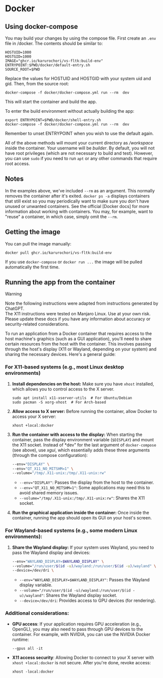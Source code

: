 # Docker

## Using docker-compose

You may build your changes by using the compose file. First create an `.env`
file in /docker. The contents should be similar to:

```text
HOSTUID=1000
HOSTGID=1000
IMAGE="ghcr.io/karurochori/vs-fltk:build-env"
ENTRYPOINT:$PWD/docker/default-entry.sh
SOURCE_ROOT=$PWD
```

Replace the values for HOSTUID and HOSTGID with your system uid and gid. Then,
from the source root:

    docker-compose -f docker/docker-compose.yml run --rm  dev

This will start the container and build the app.

To enter the build environment without actually building the app:

    export ENTRYPOINT=$PWD/docker/shell-entry.sh
    docker-compose -f docker/docker-compose.yml run --rm  dev

Remember to unset ENTRYPOINT when you wish to use the default again.

<!--
This doesn't work unless the files are "mounted"
To run the image without using compose:

```sh
docker run -it --rm -v \
  --entrypoint=$PWD/docker/default-entry.sh \
  -v $PWD:/workspace \
  ghcr.io/karurochori/vs-fltk:build-env
```
-->

All of the above methods will mount your current directory as */workspace*
inside the container. Your username will be *builder*. By default, you will
not have root privileges (which are not necessary to build and test). However,
you can use `sudo` if you need to run `apt` or any other commands that require
root access.

## Notes

In the examples above, we've included `--rm` as an argument. This normally
removes the container after it's exited. `docker ps -a` displays containers
that still exist so you may periodically want to make sure you don't have
unused or unwanted containers. See the official [Docker docs] for more
information about working with containers. You may, for example, want to
"reuse" a container, in which case, simply omit the `--rm`.

## Getting the image

You can pull the image manually:

    docker pull ghcr.io/karurochori/vs-fltk:build-env

If you use `docker-compose` or `docker run ...` the image will be pulled
automatically the first time.

## Running the app from the container

> [!WARNING]
> Note the following instructions were adapted from instructions generated by
ChatGPT.  
> The X11 instructions were tested on Manjaro Linux. Use at your own
risk.  
> Please update these docs if you have any information about accuracy or
security-related considerations.

To run an application from a Docker container that requires access to the host
machine's graphics (such as a GUI application), you'll need to share certain
resources from the host with the container. This involves passing through the
host's display (X11 or Wayland, depending on your system) and sharing the
necessary devices. Here's a general guide:

### For X11-based systems (e.g., most Linux desktop environments)

1. **Install dependencies on the host:**
   Make sure you have `xhost` installed, which allows you to control access to
   the X server.
    ```
    sudo apt install x11-xserver-utils  # For Ubuntu/Debian
    sudo pacman -S xorg-xhost  # For Arch-based
    ```

2. **Allow access to X server:**
   Before running the container, allow Docker to access your X server:
    ```
    xhost +local:docker
    ```

3. **Run the container with access to the display:**
   When starting the container, pass the display environment variable
   (`$DISPLAY`) and mount the X11 socket. Instead of *dev" for the last
   argument of `docker-compose` (see above), use *xgui*, which essentially
   adds these three arguments (through the compose configuration):
    
    ```sh
    --env="DISPLAY" \
    --env="QT_X11_NO_MITSHM=1" \
    --volume="/tmp/.X11-unix:/tmp/.X11-unix:rw"
    ```

   - `--env="DISPLAY"`: Passes the display from the host to the container.
   - `--env="QT_X11_NO_MITSHM=1"`: Some applications may need this to avoid shared memory issues.
   - `--volume="/tmp/.X11-unix:/tmp/.X11-unix:rw"`: Shares the X11 socket.

4. **Run the graphical application inside the container:**
   Once inside the container, running the app should open its GUI on your host's screen.

### For Wayland-based systems (e.g., some modern Linux environments):

1. **Share the Wayland display:**
   If your system uses Wayland, you need to pass the Wayland display and devices:
    
    ```sh
    --env="WAYLAND_DISPLAY=$WAYLAND_DISPLAY" \
    --volume="/run/user/$(id -u)/wayland:/run/user/$(id -u)/wayland" \
    --device=/dev/dri \
    ```

   - `--env="WAYLAND_DISPLAY=$WAYLAND_DISPLAY"`: Passes the Wayland display variable.
   - `--volume="/run/user/$(id -u)/wayland:/run/user/$(id -u)/wayland"`: Shares the Wayland display socket.
   - `--device=/dev/dri`: Provides access to GPU devices (for rendering).

### Additional considerations:

- **GPU access**: If your application requires GPU acceleration (e.g.,
OpenGL), you may also need to pass through GPU devices to the container. For
example, with NVIDIA, you can use the NVIDIA Docker runtime:
    ```
    --gpus all -it
    ```
- **X11 access security**: Allowing Docker to connect to your X server with `xhost +local:docker` is not secure. After you're done, revoke access:
    ```        
    xhost -local:docker
    ```
